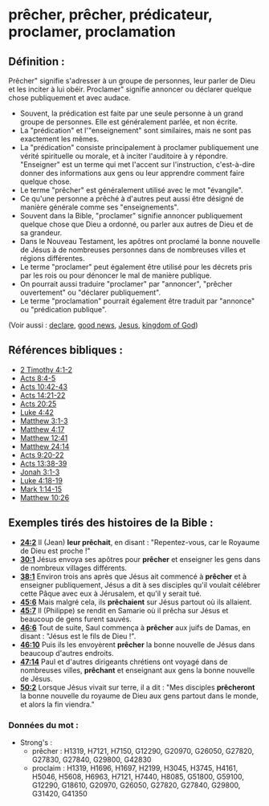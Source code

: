 # prêcher, prêcher, prédicateur, proclamer, proclamation

## Définition :

Prêcher" signifie s'adresser à un groupe de personnes, leur parler de Dieu et les inciter à lui obéir.
Proclamer" signifie annoncer ou déclarer quelque chose publiquement et avec audace.

* Souvent, la prédication est faite par une seule personne à un grand groupe de personnes. Elle est généralement parlée, et non écrite.
* La "prédication" et l'"enseignement" sont similaires, mais ne sont pas exactement les mêmes.
* La "prédication" consiste principalement à proclamer publiquement une vérité spirituelle ou morale, et à inciter l'auditoire à y répondre. "Enseigner" est un terme qui met l'accent sur l'instruction, c'est-à-dire donner des informations aux gens ou leur apprendre comment faire quelque chose.
* Le terme "prêcher" est généralement utilisé avec le mot "évangile".
* Ce qu'une personne a prêché à d'autres peut aussi être désigné de manière générale comme ses "enseignements".
* Souvent dans la Bible, "proclamer" signifie annoncer publiquement quelque chose que Dieu a ordonné, ou parler aux autres de Dieu et de sa grandeur.
* Dans le Nouveau Testament, les apôtres ont proclamé la bonne nouvelle de Jésus à de nombreuses personnes dans de nombreuses villes et régions différentes.
* Le terme "proclamer" peut également être utilisé pour les décrets pris par les rois ou pour dénoncer le mal de manière publique.
* On pourrait aussi traduire "proclamer" par "annoncer", "prêcher ouvertement" ou "déclarer publiquement".
* Le terme "proclamation" pourrait également être traduit par "annonce" ou "prédication publique".

(Voir aussi : [declare](../other/declare.md), [good news](../kt/goodnews.md), [Jesus](../kt/jesus.md), [kingdom of God](../kt/kingdomofgod.md))

## Références bibliques :

* [2 Timothy 4:1-2](rc://en/tn/help/2ti/04/01)
* [Acts 8:4-5](rc://en/tn/help/act/08/04)
* [Acts 10:42-43](rc://en/tn/help/act/10/42)
* [Acts 14:21-22](rc://en/tn/help/act/14/21)
* [Acts 20:25](rc://en/tn/help/act/20/25)
* [Luke 4:42](rc://en/tn/help/luk/04/42)
* [Matthew 3:1-3](rc://en/tn/help/mat/03/01)
* [Matthew 4:17](rc://en/tn/help/mat/04/17)
* [Matthew 12:41](rc://en/tn/help/mat/12/41)
* [Matthew 24:14](rc://en/tn/help/mat/24/14)
* [Acts 9:20-22](rc://en/tn/help/act/09/20)
* [Acts 13:38-39](rc://en/tn/help/act/13/38)
* [Jonah 3:1-3](rc://en/tn/help/jon/03/01)
* [Luke 4:18-19](rc://en/tn/help/luk/04/18)
* [Mark 1:14-15](rc://en/tn/help/mrk/01/14)
* [Matthew 10:26](rc://en/tn/help/mat/10/26)

## Exemples tirés des histoires de la Bible :

* __[24:2](rc://en/tn/help/obs/24/02)__ Il (Jean) __leur prêchait__, en disant : "Repentez-vous, car le Royaume de Dieu est proche !"
* __[30:1](rc://en/tn/help/obs/30/01)__ Jésus envoya ses apôtres pour __prêcher__ et enseigner les gens dans de nombreux villages différents.
* __[38:1](rc://en/tn/help/obs/38/01)__ Environ trois ans après que Jésus ait commencé à __prêcher__ et à enseigner publiquement, Jésus a dit à ses disciples qu'il voulait célébrer cette Pâque avec eux à Jérusalem, et qu'il y serait tué.
* __[45:6](rc://en/tn/help/obs/45/06)__ Mais malgré cela, ils __prêchaient__ sur Jésus partout où ils allaient.
* __[45:7](rc://en/tn/help/obs/45/07)__ Il (Philippe) se rendit en Samarie où il prêcha sur Jésus et beaucoup de gens furent sauvés.
* __[46:6](rc://en/tn/help/obs/46/06)__ Tout de suite, Saul commença à __prêcher__ aux juifs de Damas, en disant : "Jésus est le fils de Dieu !".
* __[46:10](rc://en/tn/help/obs/46/10)__ Puis ils les envoyèrent __prêcher__ la bonne nouvelle de Jésus dans beaucoup d'autres endroits.
* __[47:14](rc://en/tn/help/obs/47/14)__ Paul et d'autres dirigeants chrétiens ont voyagé dans de nombreuses villes, __prêchant__ et enseignant aux gens la bonne nouvelle de Jésus.
* __[50:2](rc://en/tn/help/obs/50/02)__ Lorsque Jésus vivait sur terre, il a dit : "Mes disciples __prêcheront__ la bonne nouvelle du royaume de Dieu aux gens partout dans le monde, et alors la fin viendra."

### Données du mot :

* Strong's :
   * prêcher : H1319, H7121, H7150, G12290, G20970, G26050, G27820, G27830, G27840, G29800, G42830
    * proclaim : H1319, H1696, H1697, H2199, H3045, H3745, H4161, H5046, H5608, H6963, H7121, H7440, H8085, G51800, G59100, G12290, G18610, G20970, G26050, G27820, G27840, G29800, G31420, G41350
